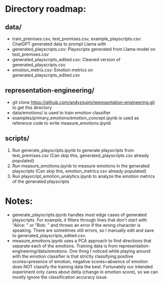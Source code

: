 # Directory roadmap:

## data/
- train_premises.csv, test_premises.csv, example_playscripts.csv: ChatGPT generated data to prompt Llama with
- generated_playscripts.csv: Playscripts generated from Llama model on test_premises.csv
- generated_playscripts_edited.csv: Cleaned version of generated_playscripts.csv
- emotion_metris.csv: Emotion metrics on generated_playscripts_edited.csv

## representation-engineering/
- git clone https://github.com/andyzoujm/representation-engineering.git to get this directory
- data/emotions/ is used to train emotion classifier
- examples/primary_emotions/emotion_concept.ipynb is used as reference code to write measure_emotions.ipynb

## scripts/
1. Run generate_playscripts.ipynb to generate playscripts from test_premises.csv (Can skip this, generated_playscripts.csv already populated)
2. Run measure_emotions.ipynb to measure emotions in the generated playscripts (Can skip this, emotion_metrics.csv already populated)
3. Run playscript_emotion_analytics.ipynb to analyze the emotion metrics of the generated playscripts

# Notes:
- generate_playscripts.ipynb handles most edge cases of generated playscripts. For example, it filters through lines that don't start with "Alice: "
 or "Bob: " and throws an error if the wrong character is speaking. There are sometimes still errors, so I manually edit and save to generated_playscripts_edited.csv.
- measure_emotions.ipynb uses a PCA approach to find directions that separate each of the emotions. Training data is from representation-engineering/data/emotions.
One thing I noticed while playing around with the emotion classifier is that strictly classifying positive scores=presence of emotion, negative scores=absence of emotion 
does NOT classify the training data the best. Fortunately our intended experiment only cares about delta (change in emotion score), so we can mostly ignore the
 classification accuracy issue.
